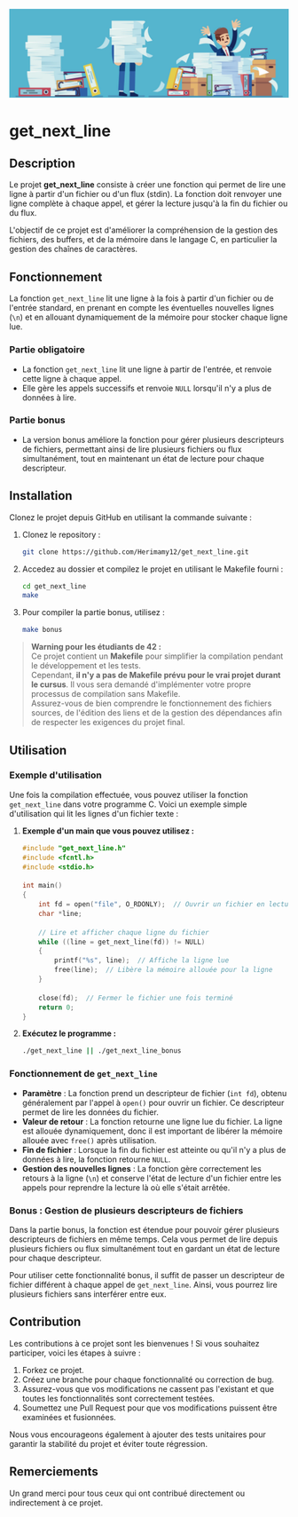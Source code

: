 ![gnl](get_next_line.jpg)
# get_next_line

## Description

Le projet **get_next_line** consiste à créer une fonction qui permet de lire une ligne à partir d'un fichier ou d'un flux (stdin). La fonction doit renvoyer une ligne complète à chaque appel, et gérer la lecture jusqu'à la fin du fichier ou du flux.

L'objectif de ce projet est d'améliorer la compréhension de la gestion des fichiers, des buffers, et de la mémoire dans le langage C, en particulier la gestion des chaînes de caractères.

## Fonctionnement

La fonction `get_next_line` lit une ligne à la fois à partir d'un fichier ou de l'entrée standard, en prenant en compte les éventuelles nouvelles lignes (`\n`) et en allouant dynamiquement de la mémoire pour stocker chaque ligne lue.

### Partie obligatoire

- La fonction `get_next_line` lit une ligne à partir de l'entrée, et renvoie cette ligne à chaque appel.
- Elle gère les appels successifs et renvoie `NULL` lorsqu'il n'y a plus de données à lire.
  
### Partie bonus

- La version bonus améliore la fonction pour gérer plusieurs descripteurs de fichiers, permettant ainsi de lire plusieurs fichiers ou flux simultanément, tout en maintenant un état de lecture pour chaque descripteur.

## Installation

Clonez le projet depuis GitHub en utilisant la commande suivante :

1. Clonez le repository :

	```bash
	git clone https://github.com/Herimamy12/get_next_line.git

2. Accedez au dossier et compilez le projet en utilisant le Makefile fourni :

	```bash
	cd get_next_line
	make

3. Pour compiler la partie bonus, utilisez :

	```bash
	make bonus

> **Warning pour les étudiants de 42 :**  
> Ce projet contient un **Makefile** pour simplifier la compilation pendant le développement et les tests.  
> Cependant, **il n'y a pas de Makefile prévu pour le vrai projet durant le cursus**. Il vous sera demandé d'implémenter votre propre processus de compilation sans Makefile.  
> Assurez-vous de bien comprendre le fonctionnement des fichiers sources, de l'édition des liens et de la gestion des dépendances afin de respecter les exigences du projet final.

## Utilisation

### Exemple d'utilisation

Une fois la compilation effectuée, vous pouvez utiliser la fonction `get_next_line` dans votre programme C. Voici un exemple simple d'utilisation qui lit les lignes d'un fichier texte :

1. **Exemple d'un main que vous pouvez utilisez :**

	```c
	#include "get_next_line.h"
	#include <fcntl.h>
	#include <stdio.h>

	int main()
	{
		int fd = open("file", O_RDONLY);  // Ouvrir un fichier en lecture seule
		char *line;

		// Lire et afficher chaque ligne du fichier
		while ((line = get_next_line(fd)) != NULL)
		{
			printf("%s", line);  // Affiche la ligne lue
			free(line);  // Libère la mémoire allouée pour la ligne
		}

		close(fd);  // Fermer le fichier une fois terminé
		return 0;
	}

2. **Exécutez le programme :**
	```bash
	./get_next_line || ./get_next_line_bonus
	```
### Fonctionnement de `get_next_line`

- **Paramètre** : La fonction prend un descripteur de fichier (`int fd`), obtenu généralement par l'appel à `open()` pour ouvrir un fichier. Ce descripteur permet de lire les données du fichier.
- **Valeur de retour** : La fonction retourne une ligne lue du fichier. La ligne est allouée dynamiquement, donc il est important de libérer la mémoire allouée avec `free()` après utilisation.
- **Fin de fichier** : Lorsque la fin du fichier est atteinte ou qu'il n'y a plus de données à lire, la fonction retourne `NULL`.
- **Gestion des nouvelles lignes** : La fonction gère correctement les retours à la ligne (`\n`) et conserve l'état de lecture d'un fichier entre les appels pour reprendre la lecture là où elle s'était arrêtée.

### Bonus : Gestion de plusieurs descripteurs de fichiers

Dans la partie bonus, la fonction est étendue pour pouvoir gérer plusieurs descripteurs de fichiers en même temps. Cela vous permet de lire depuis plusieurs fichiers ou flux simultanément tout en gardant un état de lecture pour chaque descripteur.

Pour utiliser cette fonctionnalité bonus, il suffit de passer un descripteur de fichier différent à chaque appel de `get_next_line`. Ainsi, vous pourrez lire plusieurs fichiers sans interférer entre eux.

## Contribution

Les contributions à ce projet sont les bienvenues ! Si vous souhaitez participer, voici les étapes à suivre :

1. Forkez ce projet.
2. Créez une branche pour chaque fonctionnalité ou correction de bug.
3. Assurez-vous que vos modifications ne cassent pas l'existant et que toutes les fonctionnalités sont correctement testées.
4. Soumettez une Pull Request pour que vos modifications puissent être examinées et fusionnées.

Nous vous encourageons également à ajouter des tests unitaires pour garantir la stabilité du projet et éviter toute régression.

## Remerciements

Un grand merci pour tous ceux qui ont contribué directement ou indirectement à ce projet.
